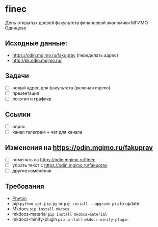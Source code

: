# finec

День открытых дверей факультета финансовой экономики МГИМО Одинцово

## Исходные данные:

- https://odin.mgimo.ru/fakuprav (переделать адрес)
- http://pk.odin.mgimo.ru/

## Задачи

- [ ] новый адрес для факультета (включая mgimo)
- [ ] презентация
- [ ] логотип и графика

## Ссылки

- [ ] опрос
- [ ] канал телеграм + чат для канала 

## Изменения на https://odin.mgimo.ru/fakuprav

- [ ] поменять на https://odin.mgimo.ru/finec
- [ ] убрать текст с https://odin.mgimo.ru/fakuprav
- [ ] другие изменения

## Требования

- [Phyton](https://www.python.org/)
- pip
```python get-pip.py``` or ```pip install --upgrade pip``` to update
- Mkdocs
```pip install mkdocs```
- mkdocs-material 
```pip install mkdocs-material```
- mkdocs-minify-plugin 
```pip install mkdocs-minify-plugin```